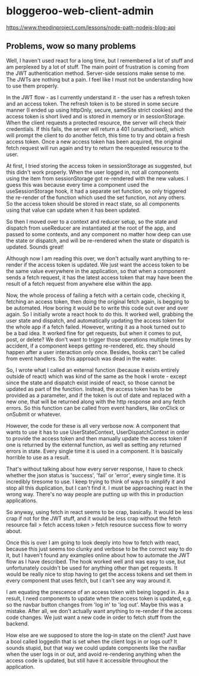 # bloggeroo-web-client-admin

https://www.theodinproject.com/lessons/node-path-nodejs-blog-api

## Problems, wow so many problems

Well, I haven't used react for a long time, but I remembered a lot of stuff and am perplexed by a lot of stuff. The main point of frustration is coming from the JWT authentication method. Server-side sessions make sense to me. The JWTs are nothing but a pain. I feel like I must not be understanding how to use them properly.

In the JWT flow - as I currently understand it - the user has a refresh token and an access token. The refresh token is to be stored in some secure manner (I ended up using httpOnly, secure, sameSite strict cookies) and the access token is short lived and is stored in memory or in sessionStorage. When the client requests a protected resource, the server will check their credentials. If this fails, the server will return a 401 (unauthorised), which will prompt the client to do another fetch, this time to try and obtain a fresh access token. Once a new access token has been acquired, the original fetch request will run again and try to return the requested resource to the user.

At first, I tried storing the access token in sessionStorage as suggested, but this didn't work properly. When the user logged in, not all components using the item from sessionStorage got re-rendered with the new values. I guess this was because every time a component used the useSessionStorage hook, it had a separate set function, so only triggered the re-render of the function which used the set function, not any others. So the access token should be stored in react state, so all components using that value can update when it has been updated.

So then I moved over to a context and reducer setup, so the state and dispatch from useReducer are instantiated at the root of the app, and passed to some contexts, and any component no matter how deep can use the state or dispatch, and will be re-rendered when the state or dispatch is updated. Sounds great!

Although now I am reading this over, we don't actually want anything to re-render if the access token is updated. We just want the access token to be the same value everywhere in the application, so that when a component sends a fetch request, it has the latest access token that may have been the result of a fetch request from anywhere else within the app.

Now, the whole process of failing a fetch with a certain code, checking it, fetching an access token, then doing the original fetch again, is begging to be automated. How boring it would be to write this code out over and over again. So I initially wrote a react hook to do this. It worked well, grabbing the user state and dispatch, and automatically updating the access token for the whole app if a fetch failed. However, writing it as a hook turned out to be a bad idea. It worked fine for get requests, but when it comes to put, post, or delete? We don't want to trigger those operations multiple times by accident, if a component keeps getting re-rendered, etc. they should happen after a user interaction only once. Besides, hooks can't be called from event handlers. So this approach was dead in the water.

So, I wrote what I called an external function (because it exists entirely outside of react) which was kind of the same as the hook I wrote - except since the state and dispatch exist inside of react, so those cannot be updated as part of the function. Instead, the access token has to be provided as a parameter, and if the token is out of date and replaced with a new one, that will be returned along with the http response and any fetch errors. So this function can be called from event handlers, like onClick or onSubmit or whatever.

However, the code for these is all very verbose now. A component that wants to use it has to use UserStateContext, UserDispatchContext in order to provide the access token and then manually update the access token if one is returned by the external function, as well as setting any returned errors in state. Every single time it is used in a component. It is basically horrible to use as a result.

That's without talking about how every server response, I have to check whether the json status is 'success', 'fail' or 'error', every single time. It is incredibly tiresome to use. I keep trying to think of ways to simplify it and stop all this duplication, but I can't find it. I must be approaching react in the wrong way. There's no way people are putting up with this in production applications.

So anyway, using fetch in react seems to be crap, basically. It would be less crap if not for the JWT stuff, and it would be less crap without the fetch resource fail > fetch access token > fetch resource success flow to worry about.

Once this is over I am going to look deeply into how to fetch with react, because this just seems too clunky and verbose to be the correct way to do it, but I haven't found any examples online about how to automate the JWT flow as I have described. The hook worked well and was easy to use, but unfortunately couldn't be used for anything other than get requests. It would be really nice to stop having to get the access tokens and set them in every component that uses fetch, but I can't see any way around it.

I am equating the prescence of an access token with being logged in. As a result, I need components to update when the access token is updated, e.g. so the navbar button changes from 'log in' to 'log out'. Maybe this was a mistake. After all, we don't actually want anything to re-render if the access code changes. We just want a new code in order to fetch stuff from the backend.

How else are we supposed to store the log-in state on the client? Just have a bool called loggedIn that is set when the client logs in or logs out? It sounds stupid, but that way we could update components like the navBar when the user logs in or out, and avoid re-rendering anything when the access code is updated, but still have it accessible throughout the application.
